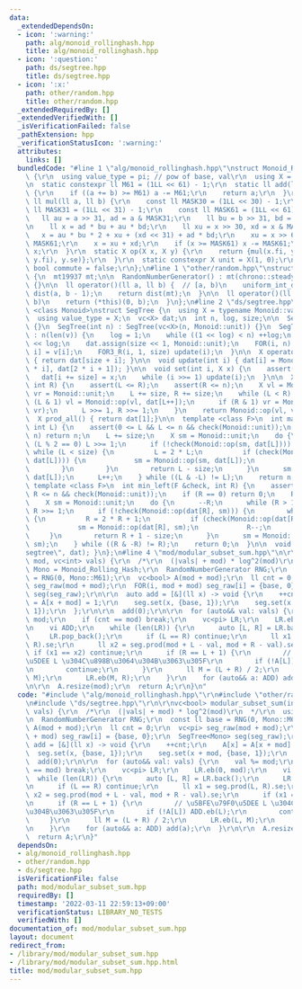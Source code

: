 ```yaml
---
data:
  _extendedDependsOn:
  - icon: ':warning:'
    path: alg/monoid_rollinghash.hpp
    title: alg/monoid_rollinghash.hpp
  - icon: ':question:'
    path: ds/segtree.hpp
    title: ds/segtree.hpp
  - icon: ':x:'
    path: other/random.hpp
    title: other/random.hpp
  _extendedRequiredBy: []
  _extendedVerifiedWith: []
  _isVerificationFailed: false
  _pathExtension: hpp
  _verificationStatusIcon: ':warning:'
  attributes:
    links: []
  bundledCode: "#line 1 \"alg/monoid_rollinghash.hpp\"\nstruct Monoid_Rolling_Hash\
    \ {\r\n  using value_type = pi; // pow of base, val\r\n  using X = value_type;\r\
    \n  static constexpr ll M61 = (1LL << 61) - 1;\r\n  static ll add(ll a, ll b)\
    \ {\r\n    if ((a += b) >= M61) a -= M61;\r\n    return a;\r\n  }\r\n  static\
    \ ll mul(ll a, ll b) {\r\n    const ll MASK30 = (1LL << 30) - 1;\r\n    const\
    \ ll MASK31 = (1LL << 31) - 1;\r\n    const ll MASK61 = (1LL << 61) - 1;\r\n \
    \   ll au = a >> 31, ad = a & MASK31;\r\n    ll bu = b >> 31, bd = b & MASK31;\r\
    \n    ll x = ad * bu + au * bd;\r\n    ll xu = x >> 30, xd = x & MASK30;\r\n \
    \   x = au * bu * 2 + xu + (xd << 31) + ad * bd;\r\n    xu = x >> 61, xd = x &\
    \ MASK61;\r\n    x = xu + xd;\r\n    if (x >= MASK61) x -= MASK61;\r\n    return\
    \ x;\r\n  }\r\n  static X op(X x, X y) {\r\n    return {mul(x.fi, y.fi), add(mul(x.se,\
    \ y.fi), y.se)};\r\n  }\r\n  static constexpr X unit = X(1, 0);\r\n  static constexpr\
    \ bool commute = false;\r\n};\n#line 1 \"other/random.hpp\"\nstruct RandomNumberGenerator\
    \ {\n  mt19937 mt;\n\n  RandomNumberGenerator() : mt(chrono::steady_clock::now().time_since_epoch().count())\
    \ {}\n\n  ll operator()(ll a, ll b) {  // [a, b)\n    uniform_int_distribution<ll>\
    \ dist(a, b - 1);\n    return dist(mt);\n  }\n\n  ll operator()(ll b) {  // [0,\
    \ b)\n    return (*this)(0, b);\n  }\n};\n#line 2 \"ds/segtree.hpp\"\ntemplate\
    \ <class Monoid>\nstruct SegTree {\n  using X = typename Monoid::value_type;\n\
    \  using value_type = X;\n  vc<X> dat;\n  int n, log, size;\n\n  SegTree() : SegTree(0)\
    \ {}\n  SegTree(int n) : SegTree(vc<X>(n, Monoid::unit)) {}\n  SegTree(vc<X> v)\
    \ : n(len(v)) {\n    log = 1;\n    while ((1 << log) < n) ++log;\n    size = 1\
    \ << log;\n    dat.assign(size << 1, Monoid::unit);\n    FOR(i, n) dat[size +\
    \ i] = v[i];\n    FOR3_R(i, 1, size) update(i);\n  }\n\n  X operator[](int i)\
    \ { return dat[size + i]; }\n\n  void update(int i) { dat[i] = Monoid::op(dat[2\
    \ * i], dat[2 * i + 1]); }\n\n  void set(int i, X x) {\n    assert(i < n);\n \
    \   dat[i += size] = x;\n    while (i >>= 1) update(i);\n  }\n\n  X prod(int L,\
    \ int R) {\n    assert(L <= R);\n    assert(R <= n);\n    X vl = Monoid::unit,\
    \ vr = Monoid::unit;\n    L += size, R += size;\n    while (L < R) {\n      if\
    \ (L & 1) vl = Monoid::op(vl, dat[L++]);\n      if (R & 1) vr = Monoid::op(dat[--R],\
    \ vr);\n      L >>= 1, R >>= 1;\n    }\n    return Monoid::op(vl, vr);\n  }\n\n\
    \  X prod_all() { return dat[1];}\n\n  template <class F>\n  int max_right(F &check,\
    \ int L) {\n    assert(0 <= L && L <= n && check(Monoid::unit));\n    if (L ==\
    \ n) return n;\n    L += size;\n    X sm = Monoid::unit;\n    do {\n      while\
    \ (L % 2 == 0) L >>= 1;\n      if (!check(Monoid::op(sm, dat[L]))) {\n       \
    \ while (L < size) {\n          L = 2 * L;\n          if (check(Monoid::op(sm,\
    \ dat[L]))) {\n            sm = Monoid::op(sm, dat[L]);\n            L++;\n  \
    \        }\n        }\n        return L - size;\n      }\n      sm = Monoid::op(sm,\
    \ dat[L]);\n      L++;\n    } while ((L & -L) != L);\n    return n;\n  }\n\n \
    \ template <class F>\n  int min_left(F &check, int R) {\n    assert(0 <= R &&\
    \ R <= n && check(Monoid::unit));\n    if (R == 0) return 0;\n    R += size;\n\
    \    X sm = Monoid::unit;\n    do {\n      --R;\n      while (R > 1 && (R % 2))\
    \ R >>= 1;\n      if (!check(Monoid::op(dat[R], sm))) {\n        while (R < size)\
    \ {\n          R = 2 * R + 1;\n          if (check(Monoid::op(dat[R], sm))) {\n\
    \            sm = Monoid::op(dat[R], sm);\n            R--;\n          }\n   \
    \     }\n        return R + 1 - size;\n      }\n      sm = Monoid::op(dat[R],\
    \ sm);\n    } while ((R & -R) != R);\n    return 0;\n  }\n\n  void debug() { print(\"\
    segtree\", dat); }\n};\n#line 4 \"mod/modular_subset_sum.hpp\"\n\r\nvc<bool> modular_subset_sum(int\
    \ mod, vc<int> vals) {\r\n  /*\r\n  (|vals| + mod) * log^2(mod)\r\n  */\r\n  using\
    \ Mono = Monoid_Rolling_Hash;\r\n  RandomNumberGenerator RNG;\r\n  const ll base\
    \ = RNG(0, Mono::M61);\r\n  vc<bool> A(mod + mod);\r\n  ll cnt = 0;\r\n  vc<pi>\
    \ seg_raw(mod + mod);\r\n  FOR(i, mod + mod) seg_raw[i] = {base, 0};\r\n  SegTree<Mono>\
    \ seg(seg_raw);\r\n\r\n  auto add = [&](ll x) -> void {\r\n    ++cnt;\r\n    A[x]\
    \ = A[x + mod] = 1;\r\n    seg.set(x, {base, 1});\r\n    seg.set(x + mod, {base,\
    \ 1});\r\n  };\r\n\r\n  add(0);\r\n\r\n  for (auto&& val: vals) {\r\n    val %=\
    \ mod;\r\n    if (cnt == mod) break;\r\n    vc<pi> LR;\r\n    LR.eb(0, mod);\r\
    \n    vi ADD;\r\n    while (len(LR)) {\r\n      auto [L, R] = LR.back();\r\n \
    \     LR.pop_back();\r\n      if (L == R) continue;\r\n      ll x1 = seg.prod(L,\
    \ R).se;\r\n      ll x2 = seg.prod(mod + L - val, mod + R - val).se;\r\n     \
    \ if (x1 == x2) continue;\r\n      if (R == L + 1) {\r\n        // \u5BFE\u79F0\
    \u5DEE L \u304C\u898B\u3064\u304B\u3063\u305F\r\n        if (!A[L]) ADD.eb(L);\r\
    \n        continue;\r\n      }\r\n      ll M = (L + R) / 2;\r\n      LR.eb(L,\
    \ M);\r\n      LR.eb(M, R);\r\n    }\r\n    for (auto&& a: ADD) add(a);\r\n  }\r\
    \n\r\n  A.resize(mod);\r\n  return A;\r\n}\n"
  code: "#include \"alg/monoid_rollinghash.hpp\"\r\n#include \"other/random.hpp\"\r\
    \n#include \"ds/segtree.hpp\"\r\n\r\nvc<bool> modular_subset_sum(int mod, vc<int>\
    \ vals) {\r\n  /*\r\n  (|vals| + mod) * log^2(mod)\r\n  */\r\n  using Mono = Monoid_Rolling_Hash;\r\
    \n  RandomNumberGenerator RNG;\r\n  const ll base = RNG(0, Mono::M61);\r\n  vc<bool>\
    \ A(mod + mod);\r\n  ll cnt = 0;\r\n  vc<pi> seg_raw(mod + mod);\r\n  FOR(i, mod\
    \ + mod) seg_raw[i] = {base, 0};\r\n  SegTree<Mono> seg(seg_raw);\r\n\r\n  auto\
    \ add = [&](ll x) -> void {\r\n    ++cnt;\r\n    A[x] = A[x + mod] = 1;\r\n  \
    \  seg.set(x, {base, 1});\r\n    seg.set(x + mod, {base, 1});\r\n  };\r\n\r\n\
    \  add(0);\r\n\r\n  for (auto&& val: vals) {\r\n    val %= mod;\r\n    if (cnt\
    \ == mod) break;\r\n    vc<pi> LR;\r\n    LR.eb(0, mod);\r\n    vi ADD;\r\n  \
    \  while (len(LR)) {\r\n      auto [L, R] = LR.back();\r\n      LR.pop_back();\r\
    \n      if (L == R) continue;\r\n      ll x1 = seg.prod(L, R).se;\r\n      ll\
    \ x2 = seg.prod(mod + L - val, mod + R - val).se;\r\n      if (x1 == x2) continue;\r\
    \n      if (R == L + 1) {\r\n        // \u5BFE\u79F0\u5DEE L \u304C\u898B\u3064\
    \u304B\u3063\u305F\r\n        if (!A[L]) ADD.eb(L);\r\n        continue;\r\n \
    \     }\r\n      ll M = (L + R) / 2;\r\n      LR.eb(L, M);\r\n      LR.eb(M, R);\r\
    \n    }\r\n    for (auto&& a: ADD) add(a);\r\n  }\r\n\r\n  A.resize(mod);\r\n\
    \  return A;\r\n}"
  dependsOn:
  - alg/monoid_rollinghash.hpp
  - other/random.hpp
  - ds/segtree.hpp
  isVerificationFile: false
  path: mod/modular_subset_sum.hpp
  requiredBy: []
  timestamp: '2022-03-11 22:59:13+09:00'
  verificationStatus: LIBRARY_NO_TESTS
  verifiedWith: []
documentation_of: mod/modular_subset_sum.hpp
layout: document
redirect_from:
- /library/mod/modular_subset_sum.hpp
- /library/mod/modular_subset_sum.hpp.html
title: mod/modular_subset_sum.hpp
---
```

